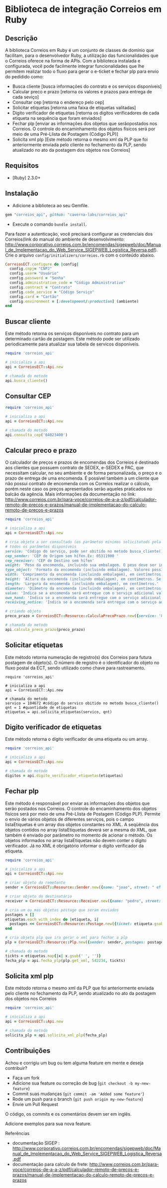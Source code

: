 # Biblioteca de integração Correios em Ruby

## Descrição

A biblioteca Correios em Ruby é um conjunto de classes de domínio que facilitam, para o desenvolvedor Ruby, a utilização das funcionalidades que o Correios oferece na forma de APIs. Com a biblioteca instalada e configurada, você pode facilmente integrar funcionalidades que lhe permitem realizar todo o fluxo para gerar o e-ticket e fechar plp para envio do pedidido como:

 - Busca cliente [busca informações do contrato e os serviços disponíveis]
 - Calcular preco e prazo [retorna os valores e prazos para entrega de cada seviço] 
 - Consultar cep [retorna o endereço pelo cep]
 - Solicitar etiquetas [retorna uma faixa de etiquetas valitadas]
 - Digito verificador de etiquetas [retorna os digitos verificadores de cada etiqueta na sequência que foram enviados]
 - Fechar plp [enviar as informações dos objetos que serãopostados nos Correios. O controle do encaminhamento dos objetos físicos será por meio de uma Pré-Llista de Postagem (Código PLP)]
 - Solicita xml plp [Este método retorna o mesmo xml da PLP que foi anteriormente enviada pelo cliente no fechamento da PLP, sendo atualizado no ato da postagem dos objetos nos Correios]
 
## Requisitos
 - [Ruby] 2.3.0+
 
## Instalação
- Adicione a biblioteca ao seu Gemfile.

```ruby
gem "correios_api", github: "caverna-labs/correios_api"
```

 - Execute o comando `bundle install`.

Para fazer a autenticação, você precisará configurar as credenciais dos Correios(link do manual do ambiente de desenvolvimento: http://www.corporativo.correios.com.br/encomendas/sigepweb/doc/Manual_de_Implementacao_do_Web_Service_SIGEPWEB_Logistica_Reversa.pdf). Crie o arquivo `config/initializers/correios.rb` com o conteúdo abaixo.

```ruby
CorreiosECT.configure do |config|
  config.cnpj= "CNPJ"
  config.user= "Usuário"
  config.password = "Senha"
  config.administrative_code = "Código Administrativo"
  config.contract = "Contrato"
  config.code_service = "Código Serviço"
  config.card = "Cartão"
  config.environment = [:development/:production] (ambiente)
end
```

## Buscar cliente

Este método retorna os serviços disponíveis no contrato para um determinado
cartão de postagem. Este método pode ser utilizado periodicamente para atualizar sua tabela de servicos disponiveis.

```ruby
require 'correios_api'

# inicializa a api
api = CorreiosECT::Api.new

# chamada do metodo
api.busca_cliente()

```

## Consultar CEP
```ruby
require 'correios_api'

# inicializa a api
api = CorreiosECT::Api.new

# chamada do metodo
api.consulta_cep('64023400')
```

## Calcular preco e prazo

O calculador de preços e prazos de encomendas dos Correios é destinado aos clientes que possuem contrato de SEDEX, e-SEDEX e PAC, que necessitam calcular, no seu ambiente e de forma personalizada, o preço e o prazo de entrega de uma encomenda.
É possível também a um cliente que não possui contrato de encomenda com os Correios realizar o cálculo, porém neste caso os preços apresentados serão aqueles praticados no balcão da agência. Mais informações da documentação no link: http://www.correios.com.br/para-voce/correios-de-a-a-z/pdf/calculador-remoto-de-precos-e-prazos/manual-de-implementacao-do-calculo-remoto-de-precos-e-prazos

```ruby
require 'correios_api'

# inicializa a api
api = CorreiosECT::Api.new

# cria objeto a ser consultado (os parâmetos mínimos solicitatods pela api)
# todos os parâmetos disponíveis
service: 'Código do serviço, pode ser obitido no metodo busca_cliente()'
cep_sender: 'CEP de Origem sem hífen.Ex: 05311900 '
cep_receiver: 'CEP de Destino sem hífen'
weight: 'Peso da encomenda, incluindo sua embalagem. O peso deve ser informado em quilogramas. Ex: "0,5" ou "2"'
type_object: 'Formato da encomenda (incluindo embalagem). Valores possíveis: 1, 2 ou 3 1 – Formato caixa/pacote 2 – Formato rolo/prisma 3 - Envelope'
width: 'Comprimento da encomenda (incluindo embalagem), em centímetros.'
height: 'Altura da encomenda (incluindo embalagem), em centímetros. Se o formato for envelope, informar zero (0).'
length: 'Largura da encomenda (incluindo embalagem), em centímetros.'
diameter: 'Diâmetro da encomenda (incluindo embalagem), em centímetros.'
value: 'Indica se a encomenda será entregue com o serviço adicional valor declarado. Neste campo deve ser apresentado o valor declarado desejado, em Reais. Ex: "43,32"'
own_hand: 'Indica se a encomenda será entregue com o serviço adicional mão própria. Valores possíveis: S ou N (S – Sim, N – Não)'
receiving_notice: 'Indica se a encomenda será entregue com o serviço adicional aviso de recebimento. Valores possíveis: S ou N (S – Sim, N – Não)'

# criando objeto
preco_prazo = CorreiosECT::Resource::CalculaPrecoPrazo.new({service: '81019,41068,40096', cep_sender:  '69309560', cep_receiver:  '64023400', weight:  '0,4'})

# chamada do metodo
api.calcula_preco_prazo(preco_prazo)
```

## Solicitar etiquetas

Este método retorna numeração de registro(s) dos Correios para futura postagem
de objeto(s). O número de registro é o identificador do objeto no fluxo postal da ECT,
sendo utilizado como chave para rastreamento. 
```
require 'correios_api'

# inicializa a api
api = CorreiosECT::Api.new

# chamada do metodo
servico = 104672 #código do servico obitido no metodo busca_cliente()
qnt = 1 #quantidade de etiquetas
etiquetas = api.solicita_etiquetas(servico, qnt)
```

## Digito verificador de etiquetas

Este método retorna o dígito verificador de uma etiqueta ou um array.

```ruby
require 'correios_api'

# inicializa a api
api = CorreiosECT::Api.new

# chamada do metodo
digitos = api.digito_verificador_etiquetas(etiquetas)
```

## Fechar plp

Este método é responsável por enviar as informações dos objetos que serão postados nos Correios. O controle do encaminhamento dos objetos físicos será por meio de uma Pré-Llista de Postagem (Código PLP). Permite o envio de vários objetos de diferentes serviços, pois o campo listaEtiquetas é um array dos objetos constantes no XML. A seqüência dos objetos contidos no array listaEtiquetas deverá ser a mesma do XML, que também é enviado por parâmetro no momento de acionar o método. Os objetos informados no array listaEtiquetas não devem conter o dígito verificador. Já no XML é obrigatório informar o dígito verificador da etiqueta.

```ruby
require 'correios_api'

# inicializa a api
api = CorreiosECT::Api.new

# criar objeto do remetente
sender = CorreiosECT::Resource::Sender.new({name: "joao", street: " ef e few fewewf", number: "343", complement: "", district: "", zip_code: "69309560", city: "teresina", state: "RJ", phone: "86994211487"})

# criar objeto do destinatário
receiver = CorreiosECT::Resource::Receiver.new({name: "pedro", street: " ef e few fewewf", number: "343", complement: "", district: "", zip_code: "64023400", city: "teresina", state: "PI", phone: "86994211487", text: 'asdsadsa dassa dsasasda'})

# cria um ou mas objetos postage que seram enviados
postages = []
etiquetas.each_with_index do |etiqueta, i|
  postages << CorreiosECT::Resource::Postage.new({ticket: etiqueta.gsub(' ', digitos[i]), service: cod_serv, weight: '800', height: 16, width: 10, length: 10, receiver: receiver})
end

# cria objeto plp que ira gerar o xml para fechar a plp
plp = CorreiosECT::Resource::Plp.new({sender: sender, postages: postages})

# chamada do metodo
tickts = etiquetas.map{|x| x.gsub(' ', '')}
fecha_plp = api.fecha_plp(plp.get_xml, 542234, tickts)
```

## Solicita xml plp

Este método retorna o mesmo xml da PLP que foi anteriormente enviada pelo cliente no fechamento da PLP, sendo atualizado no ato da postagem dos objetos nos Correios

```ruby
require 'correios_api'

# inicializa a api
api = CorreiosECT::Api.new

# chamada do metodo
solicita_plp = api.solicita_xml_plp(fecha_plp)
```

## Contribuições

Achou e corrigiu um bug ou tem alguma feature em mente e deseja contribuir?

* Faça um fork
* Adicione sua feature ou correção de bug (`git checkout -b my-new-feature`)
* Commit suas mudanças (`git commit -am 'Added some feature'`)
* Rode um push para o branch (`git push origin my-new-feature`)
* Envie um Pull Request

O código, os commits e os comentários devem ser em inglês.

Adicione exemplos para sua nova feature.

Referências
  * documentação SIGEP : http://www.corporativo.correios.com.br/encomendas/sigepweb/doc/Manual_de_Implementacao_do_Web_Service_SIGEPWEB_Logistica_Reversa.pdf
  * documentação para calculo de frete: http://www.correios.com.br/para-voce/correios-de-a-a-z/pdf/calculador-remoto-de-precos-e-prazos/manual-de-implementacao-do-calculo-remoto-de-precos-e-prazos
  
  [documentação SIGEP]: http://www.corporativo.correios.com.br/encomendas/sigepweb/doc/Manual_de_Implementacao_do_Web_Service_SIGEPWEB_Logistica_Reversa.pdf
  [documentação para calculo de frete]: http://www.correios.com.br/para-voce/correios-de-a-a-z/pdf/calculador-remoto-de-precos-e-prazos/manual-de-implementacao-do-calculo-remoto-de-precos-e-prazos
  
